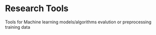 # Research Tools
Tools for Machine learning models/algorithms evalution or preprocessing training data
